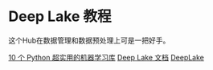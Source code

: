 # Deep Lake 教程

<show-structure depth="2"/>

这个Hub在数据管理和数据预处理上可是一把好手。

<seealso>
<category ref="ref_docs">
    <a href="https://mp.weixin.qq.com/s/j57blXwEc05ixaZMaBUzbQ">10 个 Python 超实用的机器学习库</a>
    <a href="https://docs.activeloop.ai">Deep Lake 文档</a>
</category>
<category ref="ref_github">
    <a href="https://github.com/activeloopai/deeplake">DeepLake</a>
</category>
<category ref="ref_issues"></category>
<category ref="ref_hf"></category>
<category ref="ref_ms"></category>
</seealso>